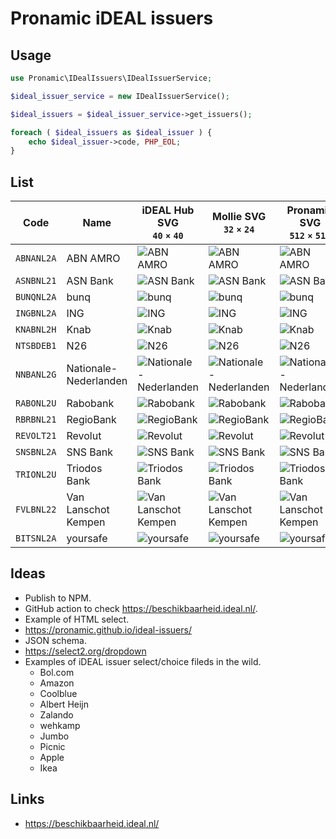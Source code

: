 # Pronamic iDEAL issuers

## Usage

```php
use Pronamic\IDealIssuers\IDealIssuerService;

$ideal_issuer_service = new IDealIssuerService();

$ideal_issuers = $ideal_issuer_service->get_issuers();

foreach ( $ideal_issuers as $ideal_issuer ) {
	echo $ideal_issuer->code, PHP_EOL;
}
```

## List

| Code | Name | iDEAL Hub SVG<br>`40` `×` `40` | Mollie SVG<br>`32` `×` `24` | Pronamic SVG<br>`512` `×` `512` |
| --- | --- | --- | --- | --- |
| `ABNANL2A` | ABN AMRO | ![ABN AMRO](https://raw.github.com/pronamic/wp-pay-logos/main/dist/ideal-issuers/abn-amro/ideal-issuer-abn-amro-ideal-hub-40x40.svg) | ![ABN AMRO](https://raw.github.com/pronamic/wp-pay-logos/main/dist/ideal-issuers/abn-amro/ideal-issuer-abn-amro-mollie-32x24.svg) | ![ABN AMRO](https://raw.github.com/pronamic/wp-pay-logos/main/dist/ideal-issuers/abn-amro/ideal-issuer-abn-amro-icon-512x512.svg) |
| `ASNBNL21` | ASN Bank | ![ASN Bank](https://raw.github.com/pronamic/wp-pay-logos/main/dist/ideal-issuers/asn-bank/ideal-issuer-asn-bank-ideal-hub-40x40.svg) | ![ASN Bank](https://raw.github.com/pronamic/wp-pay-logos/main/dist/ideal-issuers/asn-bank/ideal-issuer-asn-bank-mollie-32x24.svg) | ![ASN Bank](https://raw.github.com/pronamic/wp-pay-logos/main/dist/ideal-issuers/asn-bank/ideal-issuer-asn-bank-icon-512x512.svg) |
| `BUNQNL2A` | bunq | ![bunq](https://raw.github.com/pronamic/wp-pay-logos/main/dist/ideal-issuers/bunq/ideal-issuer-bunq-ideal-hub-40x40.svg) | ![bunq](https://raw.github.com/pronamic/wp-pay-logos/main/dist/ideal-issuers/bunq/ideal-issuer-bunq-mollie-32x24.svg) | ![bunq](https://raw.github.com/pronamic/wp-pay-logos/main/dist/ideal-issuers/bunq/ideal-issuer-bunq-icon-512x512.svg) |
| `INGBNL2A` | ING | ![ING](https://raw.github.com/pronamic/wp-pay-logos/main/dist/ideal-issuers/ing/ideal-issuer-ing-ideal-hub-40x40.svg) | ![ING](https://raw.github.com/pronamic/wp-pay-logos/main/dist/ideal-issuers/ing/ideal-issuer-ing-mollie-32x24.svg) | ![ING](https://raw.github.com/pronamic/wp-pay-logos/main/dist/ideal-issuers/ing/ideal-issuer-ing-icon-512x512.svg) |
| `KNABNL2H` | Knab | ![Knab](https://raw.github.com/pronamic/wp-pay-logos/main/dist/ideal-issuers/knab/ideal-issuer-knab-ideal-hub-40x40.svg) | ![Knab](https://raw.github.com/pronamic/wp-pay-logos/main/dist/ideal-issuers/knab/ideal-issuer-knab-mollie-32x24.svg) | ![Knab](https://raw.github.com/pronamic/wp-pay-logos/main/dist/ideal-issuers/knab/ideal-issuer-knab-icon-512x512.svg) |
| `NTSBDEB1` | N26 | ![N26](https://raw.github.com/pronamic/wp-pay-logos/main/dist/ideal-issuers/n26/ideal-issuer-n26-ideal-hub-40x40.svg) | ![N26](https://raw.github.com/pronamic/wp-pay-logos/main/dist/ideal-issuers/n26/ideal-issuer-n26-mollie-32x24.svg) | ![N26](https://raw.github.com/pronamic/wp-pay-logos/main/dist/ideal-issuers/n26/ideal-issuer-n26-icon-512x512.svg) |
| `NNBANL2G` | Nationale-Nederlanden | ![Nationale-Nederlanden](https://raw.github.com/pronamic/wp-pay-logos/main/dist/ideal-issuers/nn/ideal-issuer-nn-ideal-hub-40x40.svg) | ![Nationale-Nederlanden](https://raw.github.com/pronamic/wp-pay-logos/main/dist/ideal-issuers/nn/ideal-issuer-nn-mollie-32x24.svg) | ![Nationale-Nederlanden](https://raw.github.com/pronamic/wp-pay-logos/main/dist/ideal-issuers/nn/ideal-issuer-nn-icon-512x512.svg) |
| `RABONL2U` | Rabobank | ![Rabobank](https://raw.github.com/pronamic/wp-pay-logos/main/dist/ideal-issuers/rabobank/ideal-issuer-rabobank-ideal-hub-40x40.svg) | ![Rabobank](https://raw.github.com/pronamic/wp-pay-logos/main/dist/ideal-issuers/rabobank/ideal-issuer-rabobank-mollie-32x24.svg) | ![Rabobank](https://raw.github.com/pronamic/wp-pay-logos/main/dist/ideal-issuers/rabobank/ideal-issuer-rabobank-icon-512x512.svg) |
| `RBRBNL21` | RegioBank | ![RegioBank](https://raw.github.com/pronamic/wp-pay-logos/main/dist/ideal-issuers/regiobank/ideal-issuer-regiobank-ideal-hub-40x40.svg) | ![RegioBank](https://raw.github.com/pronamic/wp-pay-logos/main/dist/ideal-issuers/regiobank/ideal-issuer-regiobank-mollie-32x24.svg) | ![RegioBank](https://raw.github.com/pronamic/wp-pay-logos/main/dist/ideal-issuers/regiobank/ideal-issuer-regiobank-icon-512x512.svg) |
| `REVOLT21` | Revolut | ![Revolut](https://raw.github.com/pronamic/wp-pay-logos/main/dist/ideal-issuers/revolut/ideal-issuer-revolut-ideal-hub-40x40.svg) | ![Revolut](https://raw.github.com/pronamic/wp-pay-logos/main/dist/ideal-issuers/revolut/ideal-issuer-revolut-mollie-32x24.svg) | ![Revolut](https://raw.github.com/pronamic/wp-pay-logos/main/dist/ideal-issuers/revolut/ideal-issuer-revolut-icon-512x512.svg) |
| `SNSBNL2A` | SNS Bank | ![SNS Bank](https://raw.github.com/pronamic/wp-pay-logos/main/dist/ideal-issuers/sns/ideal-issuer-sns-ideal-hub-40x40.svg) | ![SNS Bank](https://raw.github.com/pronamic/wp-pay-logos/main/dist/ideal-issuers/sns/ideal-issuer-sns-mollie-32x24.svg) | ![SNS Bank](https://raw.github.com/pronamic/wp-pay-logos/main/dist/ideal-issuers/sns/ideal-issuer-sns-icon-512x512.svg) |
| `TRIONL2U` | Triodos Bank | ![Triodos Bank](https://raw.github.com/pronamic/wp-pay-logos/main/dist/ideal-issuers/triodos-bank/ideal-issuer-triodos-bank-ideal-hub-40x40.svg) | ![Triodos Bank](https://raw.github.com/pronamic/wp-pay-logos/main/dist/ideal-issuers/triodos-bank/ideal-issuer-triodos-bank-mollie-32x24.svg) | ![Triodos Bank](https://raw.github.com/pronamic/wp-pay-logos/main/dist/ideal-issuers/triodos-bank/ideal-issuer-triodos-bank-icon-512x512.svg) |
| `FVLBNL22` | Van Lanschot Kempen | ![Van Lanschot Kempen](https://raw.github.com/pronamic/wp-pay-logos/main/dist/ideal-issuers/van-lanschot-kempen/ideal-issuer-van-lanschot-kempen-ideal-hub-40x40.svg) | ![Van Lanschot Kempen](https://raw.github.com/pronamic/wp-pay-logos/main/dist/ideal-issuers/van-lanschot-kempen/ideal-issuer-van-lanschot-kempen-mollie-32x24.svg) | ![Van Lanschot Kempen](https://raw.github.com/pronamic/wp-pay-logos/main/dist/ideal-issuers/van-lanschot-kempen/ideal-issuer-van-lanschot-kempen-icon-512x512.svg) |
| `BITSNL2A` | yoursafe | ![yoursafe](https://raw.github.com/pronamic/wp-pay-logos/main/dist/ideal-issuers/yoursafe/ideal-issuer-yoursafe-ideal-hub-40x40.svg) | ![yoursafe](https://raw.github.com/pronamic/wp-pay-logos/main/dist/ideal-issuers/yoursafe/ideal-issuer-yoursafe-mollie-32x24.svg) | ![yoursafe](https://raw.github.com/pronamic/wp-pay-logos/main/dist/ideal-issuers/yoursafe/ideal-issuer-yoursafe-icon-512x512.svg) |

## Ideas

- Publish to NPM.
- GitHub action to check https://beschikbaarheid.ideal.nl/.
- Example of HTML select.
- https://pronamic.github.io/ideal-issuers/
- JSON schema.
- https://select2.org/dropdown
- Examples of iDEAL issuer select/choice fileds in the wild.
	- Bol.com
	- Amazon
	- Coolblue
	- Albert Heijn
	- Zalando
	- wehkamp
	- Jumbo
	- Picnic
	- Apple
	- Ikea

## Links

- https://beschikbaarheid.ideal.nl/

